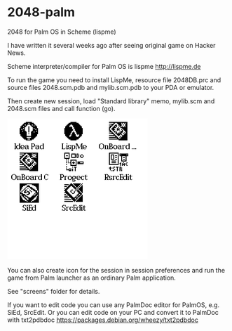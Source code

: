 2048-palm
=========

2048 for Palm OS in Scheme (lispme)

I have written it several weeks ago after seeing original game on Hacker News.

Scheme interpreter/compiler for Palm OS is lispme http://lispme.de

To run the game you need to install LispMe, resource file 2048DB.prc and source files
2048.scm.pdb and mylib.scm.pdb to your PDA or emulator.

Then create new session, load "Standard library" memo, mylib.scm and 2048.scm files
and call function (go).

![Step one](https://github.com/naa/2048-palm/raw/master/screens/1.png)

You can also create icon for the session in session preferences and run the game
from Palm launcher as an ordinary Palm application.

See "screens" folder for details.


If you want to edit code you can use any PalmDoc editor for PalmOS, e.g. SiEd, SrcEdit.
Or you can edit code on your PC and convert it to PalmDoc with txt2pdbdoc
https://packages.debian.org/wheezy/txt2pdbdoc

